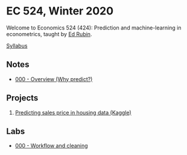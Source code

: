 # EC 524, Winter 2020

Welcome to Economics 524 (424): Prediction and machine-learning in econometrics, taught by [Ed Rubin](https://edrub.in).

[Syllabus](https://raw.githack.com/edrubin/EC524W20/master/syllabus/syllabus.pdf)

## Notes

- [000 - Overview (Why predict?)](https://raw.githack.com/edrubin/EC524W20/master/slides/000/000-slides.html)

## Projects

1. [Predicting sales price in housing data (Kaggle)](https://github.com/edrubin/EC524W20/tree/master/projects/kaggle-house-prices)

## Labs

- [000 - Workflow and cleaning](https://raw.githack.com/edrubin/EC524W20/master/lab/000-cleaning/000-slides.html)
